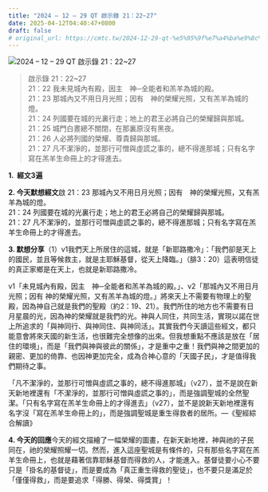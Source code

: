 ```yaml
---
title: "2024 – 12 – 29 QT 啟示錄 21：22~27"
date: 2025-04-12T04:40:47+0800
draft: false
# original_url: https://cmtc.tw/2024-12-29-qt-%e5%95%9f%e7%a4%ba%e9%8c%84-21%ef%bc%9a2227
---
```


![2024 – 12 – 29 QT 啟示錄 21：22~27](/images/qt.jpg  "2024 – 12 – 29 QT 啟示錄 21：22~27")

> 啟示錄 21：22~27  
> 21：22 我未見城內有殿，因主　神─全能者和羔羊為城的殿。  
> 21：23 那城內又不用日月光照；因有　神的榮耀光照，又有羔羊為城的燈。  
> 21：24 列國要在城的光裏行走；地上的君王必將自己的榮耀歸與那城。  
> 21：25 城門白晝總不關閉，在那裏原沒有黑夜。  
> 21：26 人必將列國的榮耀、尊貴歸與那城。  
> 21：27 凡不潔淨的，並那行可憎與虛謊之事的，總不得進那城；只有名字寫在羔羊生命冊上的才得進去。

**1.  經文3遍**

**2. 今天默想經文**啟 21：23 那城內又不用日月光照；因有　神的榮耀光照，又有羔羊為城的燈。  
21：24 列國要在城的光裏行走；地上的君王必將自己的榮耀歸與那城。  
21：27 凡不潔淨的，並那行可憎與虛謊之事的，總不得進那城；只有名字寫在羔羊生命冊上的才得進去。

**3. 默想分享**（1）v1我們天上所居住的這城，就是「新耶路撒冷」：「我們卻是天上的國民，並且等候救主，就是主耶穌基督，從天上降臨。」（腓3：20）這表明信徒的真正家鄉是在天上，也就是新耶路撒冷。

v1「未見城內有殿，因主　神─全能者和羔羊為城的殿。」、v2「那城內又不用日月光照；因有 神的榮耀光照，又有羔羊為城的燈。」將來天上不需要有物理上的聖殿，因為神自己就是我們的聖殿（約2：19、21）。我們所住的地方也不需要有日月星晨的光，因為神的榮耀就是我們的光。神與人同住，共同生活，實現以諾在世上所追求的「與神同行、與神同住、與神同活」。其實我們今天讀這些經文，都只能意會將來天國的新生活，也很難完全想像的出來。但我想重點不應該是放在「居住的環境」，而是「我們與神與彼此的關係」，才是重中之重！我們與神之間更加的親密、更加的倚靠、也因神更加完全，成為合神心意的「天國子民」，才是值得我們期待之事。

「凡不潔淨的，並那行可憎與虛謊之事的，總不得進那城」（v27），並不是說在新天新地裡還有「不潔淨的，並那行可憎與虛謊之事的」，而是強調聖城的全然聖潔。「只有名字寫在羔羊生命冊上的才得進去」（v27），並不是說新天新地裡還有名字沒「寫在羔羊生命冊上的」，而是強調聖城是重生得救者的居所。—《聖經綜合解讀》

**4. 今天的回應**今天的經文描繪了一幅榮耀的圖畫，在新天新地裡，神與祂的子民同在，祂的榮耀照耀一切。然而，進入這座聖城是有條件的，只有那些名字寫在羔羊生命冊上，也就是藉著信靠耶穌基督而得救的人，才能進入。基督徒要小心不要只是「掛名的基督徒」，而是要成為「真正重生得救的聖徒」，也不要只是滿足於「僅僅得救」，而是要追求「得勝、得榮、得獎賞」！